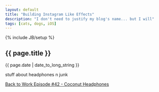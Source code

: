 ```yaml
---
layout: default
title: "Building Instagram Like Effects"
description: "I don't need to justify my blog's name... but I will"
tags: [cats, dogs, iOS]
---
```

{% include JB/setup %}

## {{ page.title }}
{{ page.date | date_to_long_string }}

stuff about headphones n junk

[Back to Work Episode #42 - Coconut Headphones](http://5by5.tv/b2w/42)
